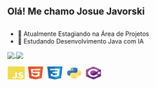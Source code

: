 ## Olá! Me chamo Josue Javorski
<!--
**JosueJavorski/josuejavorski** is a ✨ _special_ ✨ repository because its `README.md` (this file) appears on your GitHub profile.

Here are some ideas to get you started:
- 🔭 Trabalhando como Técnico Operacional
- 🌱 Estudando Desenvolvimento Java com IA
-->
##

- 🔭 Atualmente Estagiando na Área de Projetos 
- 🌱 Estudando Desenvolvimento Java com IA

<a href="https://github.com/anuraghazra/github-readme-stats">
  <img height=200 align="center" src="https://github-readme-stats.vercel.app/api?username=josuejavorski&show_icons=true&theme=dark" (prefers-color-scheme: dark)/>
</a>
<a href="https://github.com/josuejavorski/convoychat">
  <img height=200 align="center" src="https://github-readme-stats.vercel.app/api/top-langs?username=josuejavorski&layout=compact&langs_count=8&card_width=320" />
</a>

<div style="display: inline_block"><br>
  <img align="center" alt="Rafa-Js" height="30" width="40" src="https://raw.githubusercontent.com/devicons/devicon/master/icons/javascript/javascript-plain.svg">
  <img align="center" alt="Rafa-HTML" height="30" width="40" src="https://raw.githubusercontent.com/devicons/devicon/master/icons/html5/html5-original.svg">
  <img align="center" alt="Rafa-CSS" height="30" width="40" src="https://raw.githubusercontent.com/devicons/devicon/master/icons/css3/css3-original.svg">
  <img align="center" alt="Rafa-Python" height="30" width="40" src="https://raw.githubusercontent.com/devicons/devicon/master/icons/python/python-original.svg">
  <img align="center" alt="Rafa-Csharp" height="30" width="40" src="https://raw.githubusercontent.com/devicons/devicon/master/icons/csharp/csharp-original.svg">
</div>
  
  ##
